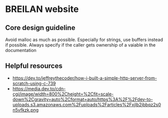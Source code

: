 # BREILAN website

## Core design guideline

Avoid malloc as much as possible. Especially for strings,
use buffers instead if possible. Always specify if the
caller gets ownership of a vaiable in the documentation

## Helpful resources

- https://dev.to/jeffreythecoder/how-i-built-a-simple-http-server-from-scratch-using-c-739
- https://media.dev.to/cdn-cgi/image/width=800%2Cheight=%2Cfit=scale-down%2Cgravity=auto%2Cformat=auto/https%3A%2F%2Fdev-to-uploads.s3.amazonaws.com%2Fuploads%2Farticles%2Fxjlb2jbbqz2s0n5vfkzk.png
